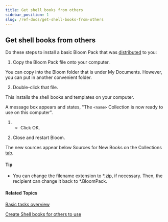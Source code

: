 ```yaml
---
title: Get shell books from others
sidebar_position: 1
slug: /ref-docs/get-shell-books-from-others
---
```


## Get shell books from others

Do these steps to install a basic Bloom Pack that was [distributed](../../Concepts/Bloom_Pack.md) to you:

1.  Copy the Bloom Pack file onto your computer.

You can copy into the Bloom folder that is under My Documents. However, you can put in another convenient folder.

2.  Double-click that file.

This installs the shell books and templates on your computer.

A message box appears and states, "The `<name>` Collection is now ready to use on this computer".

1.  - Click OK.

2.  Close and restart Bloom.

The new sources appear below Sources for New Books on the Collections [tab](../../User_Interface/Tabs/Tabs_overview.md).

#### Tip

- You can change the filename extension to \*.zip, if necessary. Then, the recipient can change it back to \*.BloomPack.

#### Related Topics

[Basic tasks overview](Basic_tasks_overview.md)

[Create Shell books for others to use](../Shell_book_tasks/Create_a_shell_book.md)
